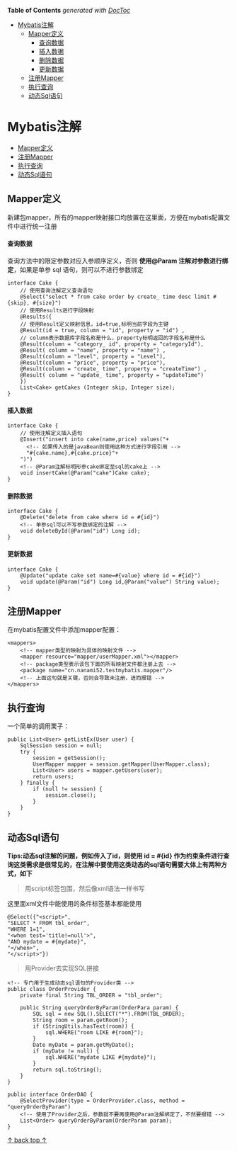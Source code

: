 <!-- START doctoc generated TOC please keep comment here to allow auto update -->
<!-- DON'T EDIT THIS SECTION, INSTEAD RE-RUN doctoc TO UPDATE -->
**Table of Contents**  *generated with [DocToc](https://github.com/thlorenz/doctoc)*

- [Mybatis注解](#mybatis%E6%B3%A8%E8%A7%A3)
  - [Mapper定义](#mapper%E5%AE%9A%E4%B9%89)
      - [查询数据](#%E6%9F%A5%E8%AF%A2%E6%95%B0%E6%8D%AE)
      - [插入数据](#%E6%8F%92%E5%85%A5%E6%95%B0%E6%8D%AE)
      - [删除数据](#%E5%88%A0%E9%99%A4%E6%95%B0%E6%8D%AE)
      - [更新数据](#%E6%9B%B4%E6%96%B0%E6%95%B0%E6%8D%AE)
  - [注册Mapper](#%E6%B3%A8%E5%86%8Cmapper)
  - [执行查询](#%E6%89%A7%E8%A1%8C%E6%9F%A5%E8%AF%A2)
  - [动态Sql语句](#%E5%8A%A8%E6%80%81sql%E8%AF%AD%E5%8F%A5)

<!-- END doctoc generated TOC please keep comment here to allow auto update -->

<!--
 * @Author: Gmsoft - WeiHong Ran
 * @Date: 2019-10-07 18:10:16
 * @LastEditors: Gmsoft - WeiHong Ran
 * @LastEditTime: 2019-10-07 22:26:16
 * @Description: Nothing
 -->

# Mybatis注解

- [Mapper定义](#Mapper定义)
- [注册Mapper](#注册Mapper)
- [执行查询](#执行查询)
- [动态Sql语句](#动态Sql语句)

## Mapper定义

新建包mapper，所有的mapper映射接口均放置在这里面，方便在mybatis配置文件中进行统一注册

#### 查询数据


查询方法中的限定参数对应入参顺序定义，否则 **使用@Param 注解对参数进行绑定**，如果是单参 sql 语句，则可以不进行参数绑定

    interface Cake {
        // 使用查询注解定义查询语句
        @Select("select * from cake order by create_ time desc limit #{skip}, #{size}")
        // 使用Results进行字段映射
        @Results({
        // 使用Result定义映射信息，id=true,标明当前字段为主键
        @Result(id = true, column = "id", property = "id") ,
        // column表示数据库字段名称是什么，property标明返回的字段名称是什么
        @Result(column = "category_ id", property = "categoryId"),
        @Result( column = "name", property = "name") ,
        @Result(column = "level", property = "Level"),
        @Result(column = "price", property = "price"),
        @Result(column = "create_ time", property = "createTime") ,
        @Result( column = "update_ time", property = "updateTime")
        })
        List<Cake> getCakes (Integer skip, Integer size);
    }

#### 插入数据

    interface Cake {
        // 使用注解定义插入语句
        @Insert("insert into cake(name,price) values("+
          <!-- 如果传入的是javaBean则使用这种方式进行字段引用 -->
          "#{cake.name},#{cake.price}"+
        ")")
        <!-- @Param注解标明形参cake绑定至sql的cake上 -->
        void insertCake(@Param("cake")Cake cake);
    }

#### 删除数据

    interface Cake {
        @Delete("delete from cake where id = #{id}")
        <!-- 单参sql可以不写参数绑定的注解 -->
        void deleteById(@Param("id") Long id);
    }

#### 更新数据

    interface Cake {
        @Update("update cake set name=#{value} where id = #{id}")
        void update(@Param("id") Long id,@Param("value") String value);
    }


## 注册Mapper

在mybatis配置文件中添加mapper配置：

    <mappers>
        <!-- mapper类型的映射为具体的映射文件 -->
        <mapper resource="mapper/userMapper.xml"></mapper>
        <!-- package类型表示该包下面的所有映射文件都注册上去 -->
        <package name="cn.nanami52.testmybatis.mapper"/>
        <!-- 上面这句就是关键，否则会导致未注册，进而报错 -->
    </mappers>

## 执行查询

一个简单的调用栗子：

    public List<User> getListEx(User user) {
        SqlSession session = null;
        try {
            session = getSession();
            UserMapper mapper = session.getMapper(UserMapper.class);
            List<User> users = mapper.getUsers(user);
            return users;
        } finally {
            if (null != session) {
                session.close();
            }
        }
    }

## 动态Sql语句

**Tips:动态sql注解的问题，例如传入了id，则使用 id = #{id} 作为约束条件进行查询这类需求是很常见的，在注解中要使用这类动态的sql语句需要大体上有两种方式，如下**

> 用script标签包围，然后像xml语法一样书写

这里面xml文件中能使用的条件标签基本都能使用

    @Select({"<script>",
    "SELECT * FROM tbl_order",
    "WHERE 1=1",
    "<when test='title!=null'>",
    "AND mydate = #{mydate}",
    "</when>",
    "</script>"})

> 用Provider去实现SQL拼接

    <!-- 专门用于生成动态sql语句的Provider类 -->
    public class OrderProvider {
        private final String TBL_ORDER = "tbl_order";

        public String queryOrderByParam(OrderPara param) {
            SQL sql = new SQL().SELECT("*").FROM(TBL_ORDER);
            String room = param.getRoom();
            if (StringUtils.hasText(room)) {
                sql.WHERE("room LIKE #{room}");
            }
            Date myDate = param.getMyDate();
            if (myDate != null) {
                sql.WHERE("mydate LIKE #{mydate}");
            }
            return sql.toString();
        }
    }

    public interface OrderDAO {
        @SelectProvider(type = OrderProvider.class, method = "queryOrderByParam")
        <!-- 使用了Provider之后，参数就不要再使用@Param注解绑定了，不然要报错 -->
        List<Order> queryOrderByParam(OrderParam param);
    }

[ ↑ back top ↑](#Mybatis注解)